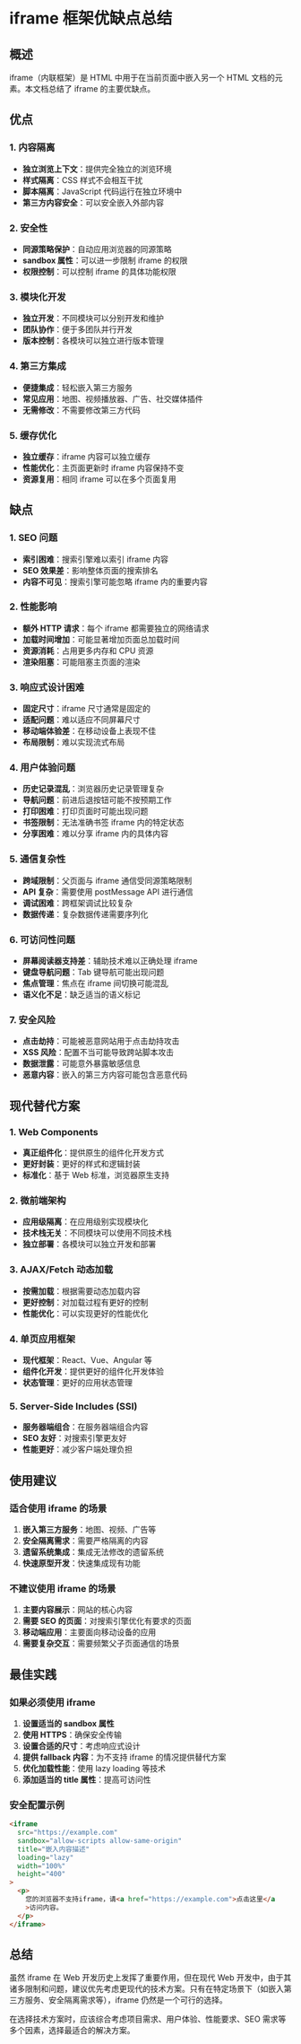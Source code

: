 # iframe 框架优缺点总结

## 概述

iframe（内联框架）是 HTML 中用于在当前页面中嵌入另一个 HTML 文档的元素。本文档总结了 iframe 的主要优缺点。

## 优点

### 1. 内容隔离

- **独立浏览上下文**：提供完全独立的浏览环境
- **样式隔离**：CSS 样式不会相互干扰
- **脚本隔离**：JavaScript 代码运行在独立环境中
- **第三方内容安全**：可以安全嵌入外部内容

### 2. 安全性

- **同源策略保护**：自动应用浏览器的同源策略
- **sandbox 属性**：可以进一步限制 iframe 的权限
- **权限控制**：可以控制 iframe 的具体功能权限

### 3. 模块化开发

- **独立开发**：不同模块可以分别开发和维护
- **团队协作**：便于多团队并行开发
- **版本控制**：各模块可以独立进行版本管理

### 4. 第三方集成

- **便捷集成**：轻松嵌入第三方服务
- **常见应用**：地图、视频播放器、广告、社交媒体插件
- **无需修改**：不需要修改第三方代码

### 5. 缓存优化

- **独立缓存**：iframe 内容可以独立缓存
- **性能优化**：主页面更新时 iframe 内容保持不变
- **资源复用**：相同 iframe 可以在多个页面复用

## 缺点

### 1. SEO 问题

- **索引困难**：搜索引擎难以索引 iframe 内容
- **SEO 效果差**：影响整体页面的搜索排名
- **内容不可见**：搜索引擎可能忽略 iframe 内的重要内容

### 2. 性能影响

- **额外 HTTP 请求**：每个 iframe 都需要独立的网络请求
- **加载时间增加**：可能显著增加页面总加载时间
- **资源消耗**：占用更多内存和 CPU 资源
- **渲染阻塞**：可能阻塞主页面的渲染

### 3. 响应式设计困难

- **固定尺寸**：iframe 尺寸通常是固定的
- **适配问题**：难以适应不同屏幕尺寸
- **移动端体验差**：在移动设备上表现不佳
- **布局限制**：难以实现流式布局

### 4. 用户体验问题

- **历史记录混乱**：浏览器历史记录管理复杂
- **导航问题**：前进后退按钮可能不按预期工作
- **打印困难**：打印页面时可能出现问题
- **书签限制**：无法准确书签 iframe 内的特定状态
- **分享困难**：难以分享 iframe 内的具体内容

### 5. 通信复杂性

- **跨域限制**：父页面与 iframe 通信受同源策略限制
- **API 复杂**：需要使用 postMessage API 进行通信
- **调试困难**：跨框架调试比较复杂
- **数据传递**：复杂数据传递需要序列化

### 6. 可访问性问题

- **屏幕阅读器支持差**：辅助技术难以正确处理 iframe
- **键盘导航问题**：Tab 键导航可能出现问题
- **焦点管理**：焦点在 iframe 间切换可能混乱
- **语义化不足**：缺乏适当的语义标记

### 7. 安全风险

- **点击劫持**：可能被恶意网站用于点击劫持攻击
- **XSS 风险**：配置不当可能导致跨站脚本攻击
- **数据泄露**：可能意外暴露敏感信息
- **恶意内容**：嵌入的第三方内容可能包含恶意代码

## 现代替代方案

### 1. Web Components

- **真正组件化**：提供原生的组件化开发方式
- **更好封装**：更好的样式和逻辑封装
- **标准化**：基于 Web 标准，浏览器原生支持

### 2. 微前端架构

- **应用级隔离**：在应用级别实现模块化
- **技术栈无关**：不同模块可以使用不同技术栈
- **独立部署**：各模块可以独立开发和部署

### 3. AJAX/Fetch 动态加载

- **按需加载**：根据需要动态加载内容
- **更好控制**：对加载过程有更好的控制
- **性能优化**：可以实现更好的性能优化

### 4. 单页应用框架

- **现代框架**：React、Vue、Angular 等
- **组件化开发**：提供更好的组件化开发体验
- **状态管理**：更好的应用状态管理

### 5. Server-Side Includes (SSI)

- **服务器端组合**：在服务器端组合内容
- **SEO 友好**：对搜索引擎更友好
- **性能更好**：减少客户端处理负担

## 使用建议

### 适合使用 iframe 的场景

1. **嵌入第三方服务**：地图、视频、广告等
2. **安全隔离需求**：需要严格隔离的内容
3. **遗留系统集成**：集成无法修改的遗留系统
4. **快速原型开发**：快速集成现有功能

### 不建议使用 iframe 的场景

1. **主要内容展示**：网站的核心内容
2. **需要 SEO 的页面**：对搜索引擎优化有要求的页面
3. **移动端应用**：主要面向移动设备的应用
4. **需要复杂交互**：需要频繁父子页面通信的场景

## 最佳实践

### 如果必须使用 iframe

1. **设置适当的 sandbox 属性**
2. **使用 HTTPS**：确保安全传输
3. **设置合适的尺寸**：考虑响应式设计
4. **提供 fallback 内容**：为不支持 iframe 的情况提供替代方案
5. **优化加载性能**：使用 lazy loading 等技术
6. **添加适当的 title 属性**：提高可访问性

### 安全配置示例

```html
<iframe
  src="https://example.com"
  sandbox="allow-scripts allow-same-origin"
  title="嵌入内容描述"
  loading="lazy"
  width="100%"
  height="400"
>
  <p>
    您的浏览器不支持iframe，请<a href="https://example.com">点击这里</a
    >访问内容。
  </p>
</iframe>
```

## 总结

虽然 iframe 在 Web 开发历史上发挥了重要作用，但在现代 Web 开发中，由于其诸多限制和问题，建议优先考虑更现代的技术方案。只有在特定场景下（如嵌入第三方服务、安全隔离需求等），iframe 仍然是一个可行的选择。

在选择技术方案时，应该综合考虑项目需求、用户体验、性能要求、SEO 需求等多个因素，选择最适合的解决方案。
